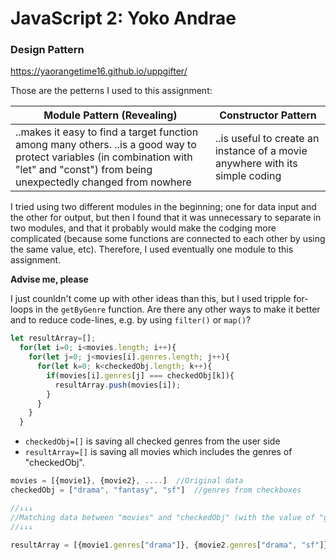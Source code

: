 # JavaScript 2: Yoko Andrae
### Design Pattern

https://yaorangetime16.github.io/uppgifter/

Those are the petterns I used to this assignment:

Module Pattern (Revealing) | Constructor Pattern 
------------ | -------------
..makes it easy to find a target function among many others.    ..is a good way to protect variables (in combination with "let" and "const") from being unexpectedly changed from nowhere | ..is useful to create an instance of a movie anywhere with its simple coding

I tried using two different modules in the beginning; one for data input and the other for output, but then I found that it was unnecessary to separate in two modules, and that it probably would make the codging more complicated (because some functions are connected to each other by using the same value, etc). Therefore, I used eventually one module to this assignment.

**Advise me, please**

I just counldn't come up with other ideas than this, but I used tripple for-loops in the ```getByGenre``` function. Are there any other ways to make it better and to reduce code-lines, e.g. by using ```filter()``` or ```map()```?


```javascript
let resultArray=[];
  for(let i=0; i<movies.length; i++){
    for(let j=0; j<movies[i].genres.length; j++){
      for(let k=0; k<checkedObj.length; k++){
        if(movies[i].genres[j] === checkedObj[k]){
          resultArray.push(movies[i]);
        }
      } 
    }
  }
```


* ```checkedObj=[]``` is saving all checked genres from the user side
* ```resultArray=[]``` is saving all movies which includes the genres of "checkedObj".

```javascript
movies = [{movie1}, {movie2}, ....]  //Original data
checkedObj = ["drama", "fantasy", "sf"]  //genres from checkboxes

//↓↓↓
//Matching data between "movies" and "checkedObj" (with the value of "genres")
//↓↓↓

resultArray = [{movie1.genres["drama"]}, {movie2.genres["drama", "sf"]}, {movie2.genres["fantasy", "sf"]}]
```
